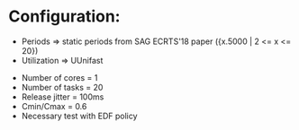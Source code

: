 # Configuration:

- Periods => static periods from SAG ECRTS'18 paper ({x.5000 | 2 <= x <= 20})          
- Utilization => UUnifast


* Number of cores = 1
* Number of tasks = 20
* Release jitter = 100ms
* Cmin/Cmax = 0.6
* Necessary test with EDF policy

